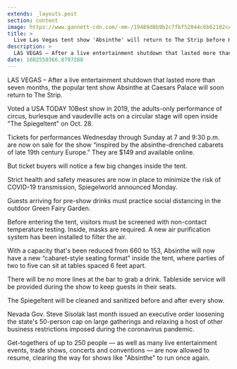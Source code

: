 ```yaml
--- 
extends: _layouts.post 
section: content 
image: https://www.gannett-cdn.com/-mm-/19489d8b9b2c7fbf52044c6b62102cecad1a77bf/c=0-6-400-232/local/-/media/USATODAY/GenericImages/2013/11/14//1384440049000-Absinthe.jpg?width=400&height=226&fit=crop&format=pjpg&auto=webp 
title: > 
  Live Las Vegas tent show 'Absinthe' will return to The Strip before Halloween 
description: > 
  LAS VEGAS – After a live entertainment shutdown that lasted more than seven months, the popular tent show Absinthe at Caesars Palace will soon return to The Strip.Voted a USA TODAY 10Best show in 2019, the adults-only performance of circus, burlesque and vaudeville acts on a circular stage will open inside "The Spiegeltent" on Oct. 28.But ticket buyers will notice a few big changes inside the tent.Before entering the tent, visitors must be screened with non-contact temperature testing.Get-togethers of up to 250 people — as well as many live entertainment events, trade shows, concerts and conventions — are now allowed to resume, clearing the way for shows like "Absinthe" to run once again. 
date: 1602550366.8797288 
--- 
```

LAS VEGAS – After a live entertainment shutdown that lasted more than seven months, the popular tent show Absinthe at Caesars Palace will soon return to The Strip.

Voted a USA TODAY 10Best show in 2019, the adults-only performance of circus, burlesque and vaudeville acts on a circular stage will open inside "The Spiegeltent" on Oct. 28.

Tickets for performances Wednesday through Sunday at 7 and 9:30 p.m. are now on sale for the show “inspired by the absinthe-drenched cabarets of late 19th century Europe.” They are $149 and available online.

But ticket buyers will notice a few big changes inside the tent.

Strict health and safety measures are now in place to minimize the risk of COVID-19 transmission, Spiegelworld announced Monday.

Guests arriving for pre-show drinks must practice social distancing in the outdoor Green Fairy Garden.

Before entering the tent, visitors must be screened with non-contact temperature testing. Inside, masks are required. A new air purification system has been installed to filter the air.

With a capacity that's been reduced from 660 to 153, Absinthe will now have a new “cabaret-style seating format” inside the tent, where parties of two to five can sit at tables spaced 6 feet apart.

There will be no more lines at the bar to grab a drink. Tableside service will be provided during the show to keep guests in their seats.

The Spiegeltent will be cleaned and sanitized before and after every show.

Nevada Gov. Steve Sisolak last month issued an executive order loosening the state's 50-person cap on large gatherings and relaxing a host of other business restrictions imposed during the coronavirus pandemic.

Get-togethers of up to 250 people — as well as many live entertainment events, trade shows, concerts and conventions — are now allowed to resume, clearing the way for shows like "Absinthe" to run once again.